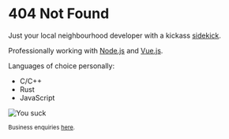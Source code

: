 # 404 Not Found

Just your local neighbourhood developer with a kickass [sidekick](/cat.jpg).

Professionally working with [Node.js](https://nodejs.org/) and [Vue.js](https://vuejs.org/).

Languages of choice personally:
- C/C++
- Rust
- JavaScript

![You suck](/spiderman.jpg)

<sub>Business enquiries [here](mailto:careers@marziply.dev).</sub>
